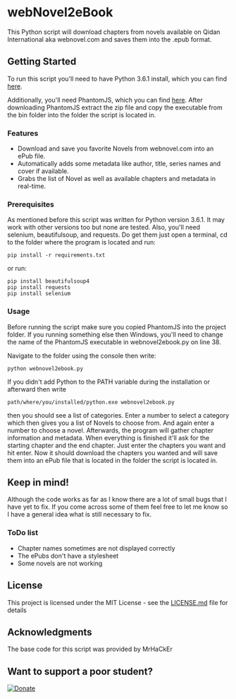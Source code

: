 # webNovel2eBook
This Python script will download chapters from novels available on Qidan International aka webnovel.com and saves them into the .epub format.

## Getting Started

To run this script you'll need to have Python 3.6.1 install, which you can find [here](https://www.python.org/downloads/ "Python Download Link").

Additionally, you'll need PhantomJS, which you can find [here](http://phantomjs.org/download.html "PhantomJS Download Link").
After downloading PhantomJS extract the zip file and copy the executable from the bin folder into the folder the script is located in.

### Features

- Download and save you favorite Novels from webnovel.com into an ePub file.
- Automatically adds some metadata like author, title, series names and cover if available.
- Grabs the list of Novel as well as available chapters and metadata in real-time.

### Prerequisites

As mentioned before this script was written for Python version 3.6.1. It may work with other versions too but none are tested.
Also, you'll need selenium, beautifulsoup, and requests. Do get them just open a terminal, cd to the folder where the program is located and run:
```
pip install -r requirements.txt
```
or run:
```
pip install beautifulsoup4
pip install requests
pip install selenium
```
### Usage

Before running the script make sure you copied PhantomJS into the project folder. If you running something else then Windows, you'll need to change the name of the PhantomJS executable in webnovel2ebook.py on line 38.

Navigate to the folder using the console then write:

```
python webnovel2ebook.py
```

If you didn't add Python to the PATH variable during the installation or afterward then write

```
path/where/you/installed/python.exe webnovel2ebook.py
```

then you should see a list of categories. Enter a number to select a category which then gives you a list of Novels to choose from. And again enter a number to choose a novel.
Afterwards, the program will gather chapter information and metadata. When everything is finished it'll ask for the starting chapter and the end chapter. Just enter the chapters you want and hit enter.
Now it should download the chapters you wanted and will save them into an ePub file that is located in the folder the script is located in.

## Keep in mind!

Although the code works as far as I know there are a lot of small bugs that I have yet to fix. If you come across some of them feel free to let me know so I have a general idea what is still necessary to fix.

### ToDo list

- Chapter names sometimes are not displayed correctly
- The ePubs don't have a stylesheet
- Some novels are not working

## License

This project is licensed under the MIT License - see the [LICENSE.md](LICENSE.md) file for details

## Acknowledgments

The base code for this script was provided by MrHaCkEr

## Want to support a poor student?

[![Donate](https://img.shields.io/badge/Donate-PayPal-green.svg)](https://www.paypal.me/sramg)